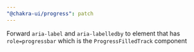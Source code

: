 ```yaml
---
"@chakra-ui/progress": patch
---
```


Forward `aria-label` and `aria-labelledby` to element that has
`role=progressbar` which is the `ProgressFilledTrack` component
